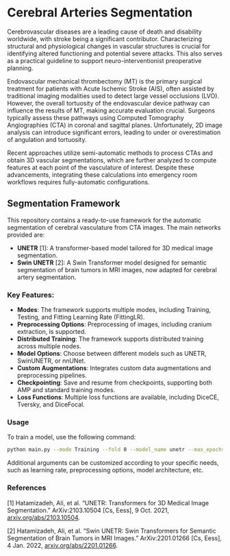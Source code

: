 
# Cerebral Arteries Segmentation

Cerebrovascular diseases are a leading cause of death and disability worldwide, with stroke being a significant contributor. Characterizing structural and physiological changes in vascular structures is crucial for identifying altered functioning and potential severe attacks. This also serves as a practical guideline to support neuro-interventionist preoperative planning.

Endovascular mechanical thrombectomy (MT) is the primary surgical treatment for patients with Acute Ischemic Stroke (AIS), often assisted by traditional imaging modalities used to detect large vessel occlusions (LVO). However, the overall tortuosity of the endovascular device pathway can influence the results of MT, making accurate evaluation crucial. Surgeons typically assess these pathways using Computed Tomography Angiographies (CTA) in coronal and sagittal planes. Unfortunately, 2D image analysis can introduce significant errors, leading to under or overestimation of angulation and tortuosity.

Recent approaches utilize semi-automatic methods to process CTAs and obtain 3D vascular segmentations, which are further analyzed to compute features at each point of the vasculature of interest. Despite these advancements, integrating these calculations into emergency room workflows requires fully-automatic configurations.

## Segmentation Framework

This repository contains a ready-to-use framework for the automatic segmentation of cerebral vasculature from CTA images. The main networks provided are:

- **UNETR** [1]: A transformer-based model tailored for 3D medical image segmentation.
- **Swin UNETR** [2]: A Swin Transformer model designed for semantic segmentation of brain tumors in MRI images, now adapted for cerebral artery segmentation.

### Key Features:
- **Modes**: The framework supports multiple modes, including Training, Testing, and Fitting Learning Rate (FittingLR).
- **Preprocessing Options**: Preprocessing of images, including cranium extraction, is supported.
- **Distributed Training**: The framework supports distributed training across multiple nodes.
- **Model Options**: Choose between different models such as UNETR, SwinUNETR, or nnUNet.
- **Custom Augmentations**: Integrates custom data augmentations and preprocessing pipelines.
- **Checkpointing**: Save and resume from checkpoints, supporting both AMP and standard training modes.
- **Loss Functions**: Multiple loss functions are available, including DiceCE, Tversky, and DiceFocal.

### Usage

To train a model, use the following command:

```bash
python main.py --mode Training --fold 0 --model_name unetr --max_epochs 200 --batch_size 2
```

Additional arguments can be customized according to your specific needs, such as learning rate, preprocessing options, model architecture, etc.

### References

[1] Hatamizadeh, Ali, et al. “UNETR: Transformers for 3D Medical Image Segmentation.” ArXiv:2103.10504 [Cs, Eess], 9 Oct. 2021, [arxiv.org/abs/2103.10504](https://arxiv.org/abs/2103.10504).

[2] Hatamizadeh, Ali, et al. “Swin UNETR: Swin Transformers for Semantic Segmentation of Brain Tumors in MRI Images.” ArXiv:2201.01266 [Cs, Eess], 4 Jan. 2022, [arxiv.org/abs/2201.01266](https://arxiv.org/abs/2201.01266).

